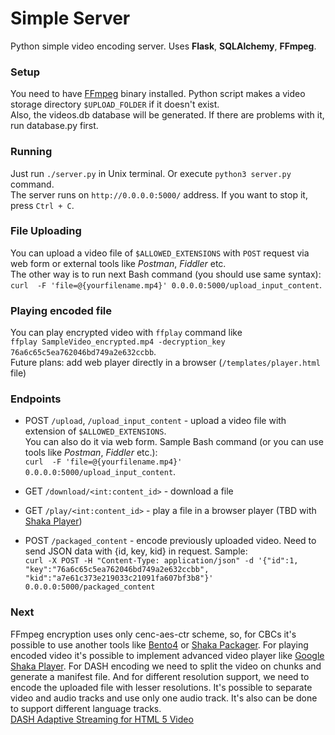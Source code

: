# Simple Server
Python simple video encoding server. Uses **Flask**, **SQLAlchemy**, **FFmpeg**.

### Setup
You need to have [FFmpeg](https://www.ffmpeg.org) binary installed.
Python script makes a video storage directory `$UPLOAD_FOLDER` if it doesn't exist.   
Also, the videos.db database will be generated. If there are problems with it, run database.py first.

### Running
Just run `./server.py` in Unix terminal. Or execute `python3 server.py` command.  
The server runs on `http://0.0.0.0:5000/` address. If you want to stop it, press `Ctrl + C`.

### File Uploading
You can upload a video file of `$ALLOWED_EXTENSIONS` with `POST` request via web form 
or external tools like _Postman_, _Fiddler_ etc.  
The other way is to run next Bash command (you should use same syntax):  
`curl  -F 'file=@{yourfilename.mp4}' 0.0.0.0:5000/upload_input_content`.

### Playing encoded file
You can play encrypted video with `ffplay` command like  
`ffplay SampleVideo_encrypted.mp4 -decryption_key 76a6c65c5ea762046bd749a2e632ccbb`.  
Future plans: add web player directly in a browser (`/templates/player.html` file)

### Endpoints
  * POST `/upload`, `/upload_input_content` - upload a video file with extension of `$ALLOWED_EXTENSIONS`.  
You can also do it via web form.
Sample Bash command (or you can use tools like _Postman_, _Fiddler_ etc.):  
`curl  -F 'file=@{yourfilename.mp4}' 0.0.0.0:5000/upload_input_content`.  

  * GET `/download/<int:content_id>` - download a file
  * GET `/play/<int:content_id>` - play a file in a browser player (TBD with [Shaka Player](https://github.com/google/shaka-packager ))
  * POST `/packaged_content` - encode previously uploaded video. Need to send JSON data with {id, key, kid} in request. Sample:  
`curl -X POST -H "Content-Type: application/json" -d '{"id":1, "key":"76a6c65c5ea762046bd749a2e632ccbb", 
"kid":"a7e61c373e219033c21091fa607bf3b8"}' 0.0.0.0:5000/packaged_content` 

### Next
FFmpeg encryption uses only cenc-aes-ctr scheme, so, for CBCs it's possible to use another tools like [Bento4](https://www.bento4.com ) or [Shaka Packager](https://github.com/google/shaka-packager).
For playing encoded video it's possible to implement advanced video player like [Google Shaka Player](https://github.com/google/shaka-player).
For DASH encoding we need to split the video on chunks and generate a manifest file. 
And for different resolution support, we need to encode the uploaded file with lesser resolutions. 
It's possible to separate video and audio tracks and use only one audio track. 
It's also can be done to support different language tracks.  
[DASH Adaptive Streaming for HTML 5 Video](https://developer.mozilla.org/en-US/docs/Web/HTML/DASH_Adaptive_Streaming_for_HTML_5_Video)

